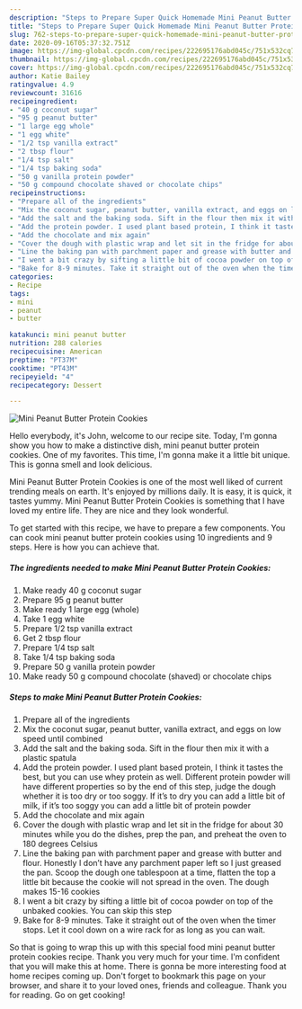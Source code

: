 ```yaml
---
description: "Steps to Prepare Super Quick Homemade Mini Peanut Butter Protein Cookies"
title: "Steps to Prepare Super Quick Homemade Mini Peanut Butter Protein Cookies"
slug: 762-steps-to-prepare-super-quick-homemade-mini-peanut-butter-protein-cookies
date: 2020-09-16T05:37:32.751Z
image: https://img-global.cpcdn.com/recipes/222695176abd045c/751x532cq70/mini-peanut-butter-protein-cookies-recipe-main-photo.jpg
thumbnail: https://img-global.cpcdn.com/recipes/222695176abd045c/751x532cq70/mini-peanut-butter-protein-cookies-recipe-main-photo.jpg
cover: https://img-global.cpcdn.com/recipes/222695176abd045c/751x532cq70/mini-peanut-butter-protein-cookies-recipe-main-photo.jpg
author: Katie Bailey
ratingvalue: 4.9
reviewcount: 31616
recipeingredient:
- "40 g coconut sugar"
- "95 g peanut butter"
- "1 large egg whole"
- "1 egg white"
- "1/2 tsp vanilla extract"
- "2 tbsp flour"
- "1/4 tsp salt"
- "1/4 tsp baking soda"
- "50 g vanilla protein powder"
- "50 g compound chocolate shaved or chocolate chips"
recipeinstructions:
- "Prepare all of the ingredients"
- "Mix the coconut sugar, peanut butter, vanilla extract, and eggs on low speed until combined"
- "Add the salt and the baking soda. Sift in the flour then mix it with a plastic spatula"
- "Add the protein powder. I used plant based protein, I think it tastes the best, but you can use whey protein as well. Different protein powder will have different properties so by the end of this step, judge the dough whether it is too dry or too soggy. If it’s to dry you can add a little bit of milk, if it’s too soggy you can add a little bit of protein powder"
- "Add the chocolate and mix again"
- "Cover the dough with plastic wrap and let sit in the fridge for about 30 minutes while you do the dishes, prep the pan, and preheat the oven to 180 degrees Celsius"
- "Line the baking pan with parchment paper and grease with butter and flour. Honestly I don’t have any parchment paper left so I just greased the pan. Scoop the dough one tablespoon at a time, flatten the top a little bit because the cookie will not spread in the oven. The dough makes 15-16 cookies"
- "I went a bit crazy by sifting a little bit of cocoa powder on top of the unbaked cookies. You can skip this step"
- "Bake for 8-9 minutes. Take it straight out of the oven when the timer stops. Let it cool down on a wire rack for as long as you can wait."
categories:
- Recipe
tags:
- mini
- peanut
- butter

katakunci: mini peanut butter 
nutrition: 288 calories
recipecuisine: American
preptime: "PT37M"
cooktime: "PT43M"
recipeyield: "4"
recipecategory: Dessert

---
```



![Mini Peanut Butter Protein Cookies](https://img-global.cpcdn.com/recipes/222695176abd045c/751x532cq70/mini-peanut-butter-protein-cookies-recipe-main-photo.jpg)

Hello everybody, it's John, welcome to our recipe site. Today, I'm gonna show you how to make a distinctive dish, mini peanut butter protein cookies. One of my favorites. This time, I'm gonna make it a little bit unique. This is gonna smell and look delicious.



Mini Peanut Butter Protein Cookies is one of the most well liked of current trending meals on earth. It's enjoyed by millions daily. It is easy, it is quick, it tastes yummy. Mini Peanut Butter Protein Cookies is something that I have loved my entire life. They are nice and they look wonderful.


To get started with this recipe, we have to prepare a few components. You can cook mini peanut butter protein cookies using 10 ingredients and 9 steps. Here is how you can achieve that.

<!--inarticleads1-->

##### The ingredients needed to make Mini Peanut Butter Protein Cookies:

1. Make ready 40 g coconut sugar
1. Prepare 95 g peanut butter
1. Make ready 1 large egg (whole)
1. Take 1 egg white
1. Prepare 1/2 tsp vanilla extract
1. Get 2 tbsp flour
1. Prepare 1/4 tsp salt
1. Take 1/4 tsp baking soda
1. Prepare 50 g vanilla protein powder
1. Make ready 50 g compound chocolate (shaved) or chocolate chips




<!--inarticleads2-->

##### Steps to make Mini Peanut Butter Protein Cookies:

1. Prepare all of the ingredients
1. Mix the coconut sugar, peanut butter, vanilla extract, and eggs on low speed until combined
1. Add the salt and the baking soda. Sift in the flour then mix it with a plastic spatula
1. Add the protein powder. I used plant based protein, I think it tastes the best, but you can use whey protein as well. Different protein powder will have different properties so by the end of this step, judge the dough whether it is too dry or too soggy. If it’s to dry you can add a little bit of milk, if it’s too soggy you can add a little bit of protein powder
1. Add the chocolate and mix again
1. Cover the dough with plastic wrap and let sit in the fridge for about 30 minutes while you do the dishes, prep the pan, and preheat the oven to 180 degrees Celsius
1. Line the baking pan with parchment paper and grease with butter and flour. Honestly I don’t have any parchment paper left so I just greased the pan. Scoop the dough one tablespoon at a time, flatten the top a little bit because the cookie will not spread in the oven. The dough makes 15-16 cookies
1. I went a bit crazy by sifting a little bit of cocoa powder on top of the unbaked cookies. You can skip this step
1. Bake for 8-9 minutes. Take it straight out of the oven when the timer stops. Let it cool down on a wire rack for as long as you can wait.




So that is going to wrap this up with this special food mini peanut butter protein cookies recipe. Thank you very much for your time. I'm confident that you will make this at home. There is gonna be more interesting food at home recipes coming up. Don't forget to bookmark this page on your browser, and share it to your loved ones, friends and colleague. Thank you for reading. Go on get cooking!
